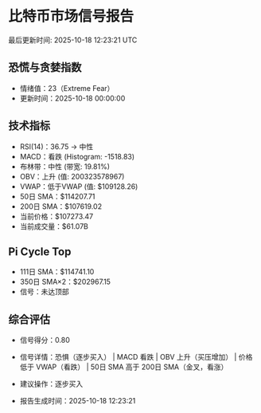 # 比特币市场信号报告

最后更新时间: 2025-10-18 12:23:21 UTC

## 恐慌与贪婪指数
- 情绪值：23（Extreme Fear）
- 更新时间：2025-10-18 00:00:00

## 技术指标
- RSI(14)：36.75 → 中性
- MACD：看跌 (Histogram: -1518.83)
- 布林带：中性 (带宽: 19.81%)
- OBV：上升 (值: 200323578967)
- VWAP：低于VWAP (值: $109128.26)
- 50日 SMA：$114207.71
- 200日 SMA：$107619.02
- 当前价格：$107273.47
- 当前成交量：$61.07B

## Pi Cycle Top
- 111日 SMA：$114741.10
- 350日 SMA×2：$202967.15
- 信号：未达顶部

## 综合评估
- 信号得分：0.80
- 信号详情：恐惧（逐步买入） | MACD 看跌 | OBV 上升（买压增加） | 价格低于 VWAP（看跌） | 50日 SMA 高于 200日 SMA（金叉，看涨）
- 建议操作：逐步买入

- 报告生成时间：2025-10-18 12:23:21